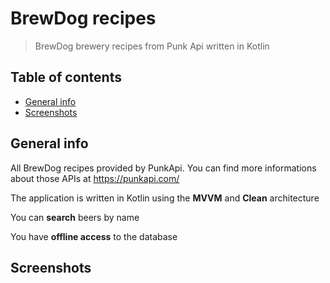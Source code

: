 # BrewDog recipes
> BrewDog brewery recipes from Punk Api written in Kotlin

## Table of contents
* [General info](#general-info)
* [Screenshots](#screenshots)

## General info
All BrewDog recipes provided by PunkApi. You can find more informations about those APIs at https://punkapi.com/

The application is written in Kotlin using the **MVVM** and **Clean** architecture

You can **search** beers by name

You have **offline access** to the database

## Screenshots
